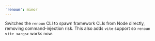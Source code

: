 ```yaml
---
'renoun': minor
---
```


Switches the `renoun` CLI to spawn framework CLIs from Node directly, removing command-injection risk. This also adds `vite` support so `renoun vite <args>` works now.
